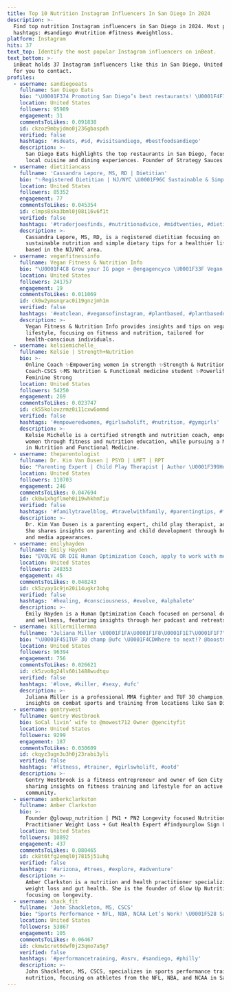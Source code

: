 ```yaml
---
title: Top 10 Nutrition Instagram Influencers In San Diego In 2024
description: >-
  Find top nutrition Instagram influencers in San Diego in 2024. Most popular
  hashtags: #sandiego #nutrition #fitness #weightloss.
platform: Instagram
hits: 37
text_top: Identify the most popular Instagram influencers on inBeat.
text_bottom: >-
  inBeat holds 37 Instagram influencers like this in San Diego, United States
  for you to contact.
profiles:
  - username: sandiegoeats
    fullname: San Diego Eats
    bio: "\U0001F374 Promoting San Diego’s best restaurants! \U0001F4F1 Founder of @strategysaucesocial \U0001F4E7 Want to get your restaurant featured? Send us a DM!"
    location: United States
    followers: 95989
    engagement: 31
    commentsToLikes: 0.091838
    id: ckzoz9mbyjdmo0j236gbaspdh
    verified: false
    hashtags: '#sdeats, #sd, #visitsandiego, #bestfoodsandiego'
    description: >-
      San Diego Eats highlights the top restaurants in San Diego, focusing on
      local cuisine and dining experiences. Founder of Strategy Sauces Social.
  - username: dietitiancass
    fullname: 'Cassandra Lepore, MS, RD | Dietitian'
    bio: "✨Registered Dietitian | NJ/NYC \U0001F96C Sustainable & Simple Nutrition Tips \U0001F352\U0001F378\U0001FAA9 \U0001F48C dietitiancass@gmail.com"
    location: United States
    followers: 85352
    engagement: 77
    commentsToLikes: 0.045354
    id: clmps8ska3bml0j08i16v6f1t
    verified: false
    hashtags: '#traderjoesfinds, #nutritionadvice, #midtwenties, #dietitian'
    description: >-
      Cassandra Lepore, MS, RD, is a registered dietitian focusing on
      sustainable nutrition and simple dietary tips for a healthier lifestyle
      based in the NJ/NYC area.
  - username: veganfitnessinfo
    fullname: Vegan Fitness & Nutrition Info
    bio: "\U0001F4C8 Grow your IG page ➡ @engagencyco \U0001F33F Vegan Fitness & Nutrition Tips \U0001F447\U0001F3FC 80% Off The Vegan Bundle \U0001F447\U0001F3FC"
    location: United States
    followers: 241757
    engagement: 19
    commentsToLikes: 0.011069
    id: ck0w2ymsnqrac0i19gnzjmh1m
    verified: false
    hashtags: '#eatclean, #vegansofinstagram, #plantbased, #plantbaseddiet'
    description: >-
      Vegan Fitness & Nutrition Info provides insights and tips on vegan
      lifestyle, focusing on fitness and nutrition, tailored for
      health-conscious individuals.
  - username: kelsiemichelle_
    fullname: Kelsie | Strength+Nutrition
    bio: >-
      Online Coach ✨Empowering women in strength ✨Strength & Nutrition
      Coach-CSCS ✨MS Nutrition & Functional medicine student ✨Powerlifter |
      Feminine Strong
    location: United States
    followers: 54250
    engagement: 269
    commentsToLikes: 0.023747
    id: ck55kolovzrmz0i11cxw6ommd
    verified: false
    hashtags: '#empoweredwomen, #girlswholift, #nutrition, #gymgirls'
    description: >-
      Kelsie Michelle is a certified strength and nutrition coach, empowering
      women through fitness and nutrition education, while pursuing a Master’s
      in Nutrition and Functional Medicine.
  - username: theparentologist
    fullname: Dr. Kim Van Dusen | PSYD | LMFT | RPT
    bio: "Parenting Expert | Child Play Therapist | Author \U0001F399️Host @theparentologistpodcast \U0001F3A5 @abc10news @fox5sandiego @laparentmag @kfiam640 \U0001F4E7 drkim@gb-dm.com"
    location: United States
    followers: 110703
    engagement: 246
    commentsToLikes: 0.047694
    id: ck0w1xhgflmeh0i19whkhmfiu
    verified: false
    hashtags: '#familytravelblog, #travelwithfamily, #parentingtips, #familytravelblogger'
    description: >-
      Dr. Kim Van Dusen is a parenting expert, child play therapist, and author.
      She shares insights on parenting and child development through her podcast
      and media appearances.
  - username: emilyhayden
    fullname: Emily Hayden
    bio: "EVOLVE OR DIE Human Optimization Coach, apply to work with me \U0001F399️2M @evolvewithemilypodcast @evolvewithemilyretreats @transcendhrt @1stphorm @alphalete"
    location: United States
    followers: 248353
    engagement: 45
    commentsToLikes: 0.048243
    id: ck5zyay1c9jn20i14ugkr3ohq
    verified: false
    hashtags: '#healing, #consciousness, #evolve, #alphalete'
    description: >-
      Emily Hayden is a Human Optimization Coach focused on personal development
      and wellness, featuring insights through her podcast and retreats.
  - username: killermillermma
    fullname: "Juliana Miller \U0001F1FA\U0001F1F8\U0001F1E7\U0001F1F7"
    bio: "\U0001F451TUF 30 champ @ufc \U0001F4CDWhere to next!? @boostmobile \U0001F90E @10thplanetsandiego Pro Fighter \U0001F3CA‍♀️ @def_sandiego"
    location: United States
    followers: 96394
    engagement: 756
    commentsToLikes: 0.026621
    id: ck5zvo8g24ls60i1488wudtqu
    verified: false
    hashtags: '#love, #killer, #sexy, #ufc'
    description: >-
      Juliana Miller is a professional MMA fighter and TUF 30 champion, sharing
      insights on combat sports and training from locations like San Diego.
  - username: gentrywest
    fullname: Gentry Westbrook
    bio: SoCal livin’ wife to @mowest712 Owner @gencityfit
    location: United States
    followers: 9299
    engagement: 187
    commentsToLikes: 0.030609
    id: ckqyz3ugn3u3h0j23rabi3yli
    verified: false
    hashtags: '#fitness, #trainer, #girlswholift, #ootd'
    description: >-
      Gentry Westbrook is a fitness entrepreneur and owner of Gen City Fit,
      sharing insights on fitness training and lifestyle for an active
      community.
  - username: amberkclarkston
    fullname: Amber Clarkston
    bio: >-
      Founder @glowup_nutrition | PN1 • PN2 Longevity focused Nutrition + Health
      Practitioner Weight Loss + Gut Health Expert #findyourglow Sign Up ⬇️
    location: United States
    followers: 10892
    engagement: 437
    commentsToLikes: 0.080465
    id: ck8t6tfg2emql0j7815j51uhq
    verified: false
    hashtags: '#arizona, #trees, #explore, #adventure'
    description: >-
      Amber Clarkston is a nutrition and health practitioner specializing in
      weight loss and gut health. She is the founder of Glow Up Nutrition,
      focusing on longevity.
  - username: shack_fit
    fullname: 'John Shackleton, MS, CSCS'
    bio: "Sports Performance • NFL, NBA, NCAA Let’s Work! \U0001F528 San Diego CA \U0001F4CD Training & Nutrition Platform\U0001F447"
    location: United States
    followers: 53867
    engagement: 105
    commentsToLikes: 0.06467
    id: ckmw1cret6dwf0j23qmo7a5g7
    verified: false
    hashtags: '#performancetraining, #asrv, #sandiego, #philly'
    description: >-
      John Shackleton, MS, CSCS, specializes in sports performance training and
      nutrition, focusing on athletes from the NFL, NBA, and NCAA in San Diego.
---
```


